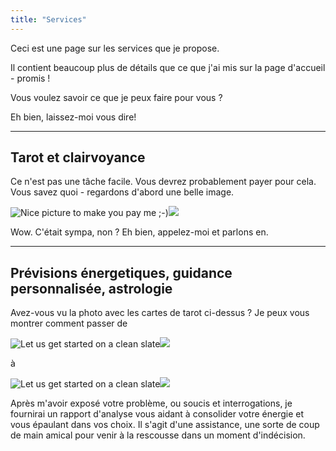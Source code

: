 ```yaml
---
title: "Services"
---
```


Ceci est une page sur les services que je propose.

Il contient beaucoup plus de détails que ce que j'ai mis sur la page d'accueil - promis !

Vous voulez savoir ce que je peux faire pour vous ?

Eh bien, laissez-moi vous dire! 

---

## Tarot et clairvoyance

Ce n'est pas une tâche facile. Vous devrez probablement payer pour cela. Vous savez quoi - regardons d'abord une belle image. 

![Nice picture to make you pay me ;-)](/images/Screenshot_20210727_095450.png)<img src = "/images/Screenshot_20210727_095450.png">

Wow. C'était sympa, non ? Eh bien, appelez-moi et parlons en.

---

## Prévisions énergetiques, guidance personnalisée, astrologie

Avez-vous vu la photo avec les cartes de tarot ci-dessus ? Je peux vous montrer comment passer de 

![Let us get started on a clean slate](/images/pigeons.png)<img src = "/images/pigeons.png">


à

![Let us get started on a clean slate](/images/uplifting-things-to-do-today-1-728.jpg)<img src = "/images/uplifting-things-to-do-today-1-728.jpg">


Après m'avoir exposé votre problème, ou soucis et interrogations, je fournirai un rapport d'analyse vous aidant à consolider votre énergie et vous épaulant dans vos choix. Il s'agit d'une assistance, une sorte de coup de main amical pour venir à la rescousse dans un moment d'indécision.
